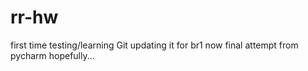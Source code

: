 # rr-hw
first time testing/learning Git
updating it for br1 now
final attempt from pycharm hopefully...